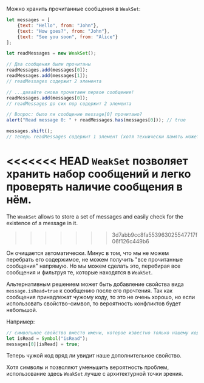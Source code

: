 Можно хранить прочитанные сообщения в `WeakSet`:

```js run
let messages = [
    {text: "Hello", from: "John"},
    {text: "How goes?", from: "John"},
    {text: "See you soon", from: "Alice"}
];

let readMessages = new WeakSet();

// Два сообщения были прочитаны
readMessages.add(messages[0]);
readMessages.add(messages[1]);
// readMessages содержит 2 элемента

// ...давайте снова прочитаем первое сообщение!
readMessages.add(messages[0]);
// readMessages до сих пор содержит 2 элемента

// Вопрос: было ли сообщение message[0] прочитано?
alert("Read message 0: " + readMessages.has(messages[0])); // true

messages.shift();
// теперь readMessages содержит 1 элемент (хотя технически память может быть очищена позже)
```

<<<<<<< HEAD
`WeakSet` позволяет хранить набор сообщений и легко проверять наличие сообщения в нём.
=======
The `WeakSet` allows to store a set of messages and easily check for the existence of a message in it.
>>>>>>> 3d7abb9cc8fa553963025547717f06f126c449b6

Он очищается автоматически. Минус в том, что мы не можем перебрать его содержимое, не можем получить "все прочитанные сообщения" напрямую. Но мы можем сделать это, перебирая все сообщения и фильтруя те, которые находятся в `WeakSet`.

Альтернативным решением может быть добавление свойства вида `message.isRead=true` к сообщению после его прочтения. Так как сообщения принадлежат чужому коду, то это не очень хорошо, но если использовать свойство-символ, то вероятность конфликтов будет небольшой.

Например:
```js
// символьное свойство вместо имени, которое известно только нашему коду
let isRead = Symbol("isRead");
messages[0][isRead] = true;
```

Теперь чужой код вряд ли увидит наше дополнительное свойство.

Хотя символы и позволяют уменьшить вероятность проблем, использование здесь `WeakSet` лучше с архитектурной точки зрения.
